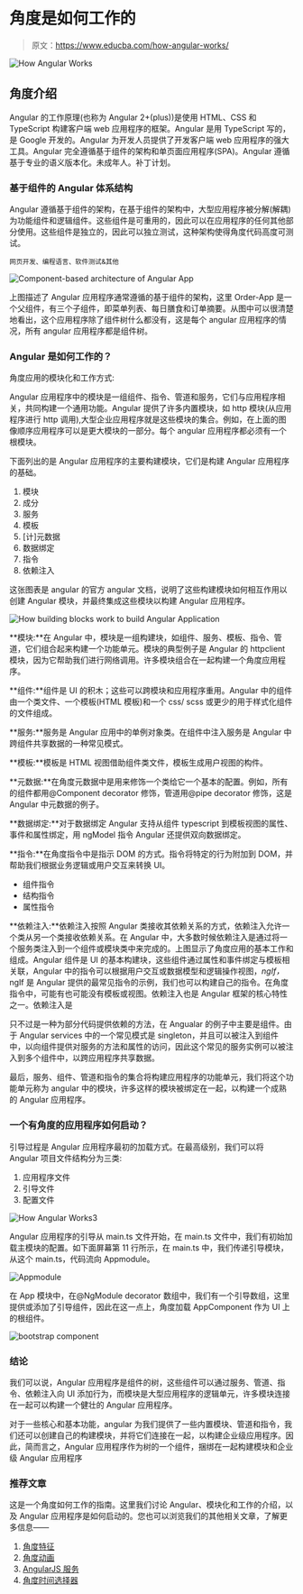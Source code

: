 # 角度是如何工作的

> 原文：<https://www.educba.com/how-angular-works/>

![How Angular Works](img/0b141766bcde6aa19f600cb5ff4b0c1a.png)



## 角度介绍

Angular 的工作原理(也称为 Angular 2+(plus))是使用 HTML、CSS 和 TypeScript 构建客户端 web 应用程序的框架。Angular 是用 TypeScript 写的，是 Google 开发的。Angular 为开发人员提供了开发客户端 web 应用程序的强大工具。Angular 完全遵循基于组件的架构和单页面应用程序(SPA)。Angular 遵循基于专业的语义版本化。未成年人。补丁计划。

### 基于组件的 Angular 体系结构

Angular 遵循基于组件的架构，在基于组件的架构中，大型应用程序被分解(解耦)为功能组件和逻辑组件。这些组件是可重用的，因此可以在应用程序的任何其他部分使用。这些组件是独立的，因此可以独立测试，这种架构使得角度代码高度可测试。

<small>网页开发、编程语言、软件测试&其他</small>

![Component-based architecture of Angular App](img/2498b019394ce4a35ee97ca56609889f.png)



上图描述了 Angular 应用程序通常遵循的基于组件的架构，这里 Order-App 是一个父组件，有三个子组件，即菜单列表、每日膳食和订单摘要。从图中可以很清楚地看出，这个应用程序除了组件树什么都没有，这是每个 angular 应用程序的情况，所有 angular 应用程序都是组件树。

### Angular 是如何工作的？

角度应用的模块化和工作方式:

Angular 应用程序中的模块是一组组件、指令、管道和服务，它们与应用程序相关，共同构建一个通用功能。Angular 提供了许多内置模块，如 http 模块(从应用程序进行 http 调用),大型企业应用程序就是这些模块的集合。例如，在上面的图像顺序应用程序可以是更大模块的一部分。每个 angular 应用程序都必须有一个根模块。

下面列出的是 Angular 应用程序的主要构建模块，它们是构建 Angular 应用程序的基础。

1.  模块
2.  成分
3.  服务
4.  模板
5.  [计]元数据
6.  数据绑定
7.  指令
8.  依赖注入

这张图表是 angular 的官方 angular 文档，说明了这些构建模块如何相互作用以创建 Angular 模块，并最终集成这些模块以构建 Angular 应用程序。

![How building blocks work to build Angular Application](img/864d144b0da545027a579982447c551e.png)



**模块:**在 Angular 中，模块是一组构建块，如组件、服务、模板、指令、管道，它们组合起来构建一个功能单元。模块的典型例子是 Angular 的 httpclient 模块，因为它帮助我们进行网络调用。许多模块组合在一起构建一个角度应用程序。

**组件:**组件是 UI 的积木；这些可以跨模块和应用程序重用。Angular 中的组件由一个类文件、一个模板(HTML 模板)和一个 css/ scss 或更少的用于样式化组件的文件组成。

**服务:**服务是 Angular 应用中的单例对象类。在组件中注入服务是 Angular 中跨组件共享数据的一种常见模式。

**模板:**模板是 HTML 视图借助组件类文件，模板生成用户视图的构件。

**元数据:**在角度元数据中是用来修饰一个类给它一个基本的配置。例如，所有的组件都用@Component decorator 修饰，管道用@pipe decorator 修饰，这是 Angular 中元数据的例子。

**数据绑定:**对于数据绑定 Angular 支持从组件 typescript 到模板视图的属性、事件和属性绑定，用 ngModel 指令 Angular 还提供双向数据绑定。

**指令:**在角度指令中是指示 DOM 的方式。指令将特定的行为附加到 DOM，并帮助我们根据业务逻辑或用户交互来转换 UI。

*   组件指令
*   结构指令
*   属性指令

**依赖注入:**依赖注入按照 Angular 类接收其依赖关系的方式，依赖注入允许一个类从另一个类接收依赖关系。在 Angular 中，大多数时候依赖注入是通过将一个服务类注入到一个组件或模块类中来完成的。上图显示了角度应用的基本工作和组成。Angular 组件是 UI 的基本构建块，这些组件通过属性和事件绑定与模板相关联，Angular 中的指令可以根据用户交互或数据模型和逻辑操作视图，*ngIf，* ngIf 是 Angular 提供的最常见指令的示例，我们也可以构建自己的指令。在角度指令中，可能有也可能没有模板或视图。依赖注入也是 Angular 框架的核心特性之一。依赖注入是

只不过是一种为部分代码提供依赖的方法，在 Angualar 的例子中主要是组件。由于 Angular services 中的一个常见模式是 singleton，并且可以被注入到组件中，以向组件提供对服务的方法和属性的访问，因此这个常见的服务实例可以被注入到多个组件中，以跨应用程序共享数据。

最后，服务、组件、管道和指令的集合将构建应用程序的功能单元，我们将这个功能单元称为 angular 中的模块，许多这样的模块被绑定在一起，以构建一个成熟的 Angular 应用程序。

### 一个有角度的应用程序如何启动？

引导过程是 Angular 应用程序最初的加载方式。在最高级别，我们可以将 Angular 项目文件结构分为三类:

1.  应用程序文件
2.  引导文件
3.  配置文件

![How Angular Works3](img/1eb14066b64ce833018a59ec1642b666.png)



Angular 应用程序的引导从 main.ts 文件开始，在 main.ts 文件中，我们有初始加载主模块的配置。如下面屏幕第 11 行所示，在 main.ts 中，我们传递引导模块，从这个 main.ts，代码流向 Appmodule。

![Appmodule](img/38c371d085a08909f9b95f3ec2bd3594.png)



在 App 模块中，在@NgModule decorator 数组中，我们有一个引导数组，这里提供或添加了引导组件，因此在这一点上，角度加载 AppComponent 作为 UI 上的根组件。

![bootstrap component](img/0ff70c5c44ebb2e455e914e9f04efd2f.png)



### 结论

我们可以说，Angular 应用程序是组件的树，这些组件可以通过服务、管道、指令、依赖注入向 UI 添加行为，而模块是大型应用程序的逻辑单元，许多模块连接在一起可以构建一个健壮的 Angular 应用程序。

对于一些核心和基本功能，angular 为我们提供了一些内置模块、管道和指令，我们还可以创建自己的构建模块，并将它们连接在一起，以构建企业级应用程序。因此，简而言之，Angular 应用程序作为树的一个组件，捆绑在一起构建模块和企业级 Angular 应用程序

### 推荐文章

这是一个角度如何工作的指南。这里我们讨论 Angular、模块化和工作的介绍，以及 Angular 应用程序是如何启动的。您也可以浏览我们的其他相关文章，了解更多信息——

1.  [角度特征](https://www.educba.com/angular-features/)
2.  [角度动画](https://www.educba.com/angularjs-animations/)
3.  [AngularJS 服务](https://www.educba.com/angularjs-services/)
4.  [角度时间选择器](https://www.educba.com/angular-time-picker/)





